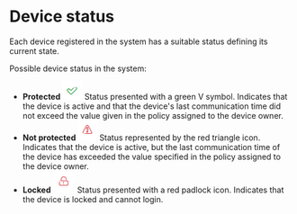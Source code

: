 # Device status

Each device registered in the system has a suitable status defining its current state.

Possible device status in the system:

* **Protected** ![](../../.gitbook/assets/protected.png)  Status presented with a green V symbol. Indicates that the device is active and that the device's last communication time did not exceed the value given in the policy assigned to the device owner.
* **Not protected** ![](../../.gitbook/assets/unprotected.png)  Status represented by the red triangle icon. Indicates that the device is active, but the last communication time of the device has exceeded the value specified in the policy assigned to the device owner.
* **Locked** ![](../../.gitbook/assets/locked.png)  Status presented with a red padlock icon. Indicates that the device is locked and cannot login.

